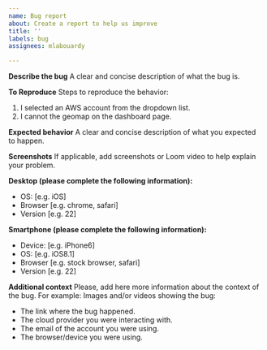 ```yaml
---
name: Bug report
about: Create a report to help us improve
title: ''
labels: bug
assignees: mlabouardy

---
```


**Describe the bug**
A clear and concise description of what the bug is.

**To Reproduce**
Steps to reproduce the behavior:
1. I selected an AWS account from the dropdown list.
2. I cannot the geomap on the dashboard page.

**Expected behavior**
A clear and concise description of what you expected to happen.

**Screenshots**
If applicable, add screenshots or Loom video to help explain your problem.

**Desktop (please complete the following information):**
 - OS: [e.g. iOS]
 - Browser [e.g. chrome, safari]
 - Version [e.g. 22]

**Smartphone (please complete the following information):**
 - Device: [e.g. iPhone6]
 - OS: [e.g. iOS8.1]
 - Browser [e.g. stock browser, safari]
 - Version [e.g. 22]

**Additional context**
Please, add here more information about the context of the bug. For example:
Images and/or videos showing the bug:

- The link where the bug happened.
- The cloud provider you were interacting with.
- The email of the account you were using.
- The browser/device you were using.
